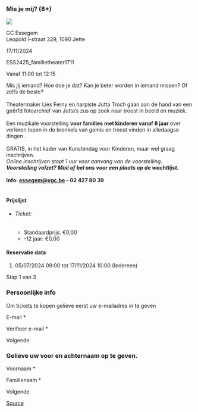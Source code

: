 ### Mis je mij? (8+)

![](https://s3-eu-west-1.amazonaws.com/os-kwdo/prod/vgc/images/activity/6687dd7135864_Misjemij_1_©_Laura_Katarina_D'Halleweyn.jpg)

GC Essegem  
Leopold I-straat 329, 1090 Jette

17/11/2024

ESS2425_familietheater1711

Vanaf 11:00 tot 12:15

Mis jij iemand? Hoe doe je dat? Kan je beter worden in iemand missen? Of zelfs de beste?  
<br/>Theatermaker Lies Ferny en harpiste Jutta Troch gaan aan de hand van een geërfd fotoarchief van Jutta’s zus op zoek naar troost in beeld en muziek.  
<br/>Een muzikale voorstelling **voor families met kinderen vanaf 8 jaar** over verloren lopen in de kronkels van gemis en troost vinden in alledaagse dingen .  
<br/>GRATIS, in het kader van Kunstendag voor Kinderen, maar wel graag inschrijven.  
*Online inschrijven stopt 1 uur voor aanvang van de voorstelling.  
**Voorstelling volzet? Mail of bel ons voor een plaats op de wachtlijst.***  
<br/>****Info: [essegem@vgc.be](mailto:essegem@vgc.be) - 02 427 80 39****  
<br/>

#### Prijslijst

* ###### Ticket:
    
    * Standaardprijs: €0,00
    * \-12 jaar: €0,00

  

#### Reservatie data

1.  05/07/2024 09:00 tot 17/11/2024 10:00 (Iedereen)

Stap 1 van 3

 

### Persoonlijke info

Om tickets te kopen gelieve eerst uw e-mailadres in te geven

  

E-mail \* 

Verifieer e-mail \* 

Volgende

### Gelieve uw voor en achternaam op te geven.

Voornaam \* 

Familienaam \* 

Volgende

[Source](https://tickets.vgc.be/ticketingActivity/subscribe/ESS2425_familietheater1711)